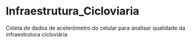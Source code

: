 # Infraestrutura_Cicloviaria
Coleta de dados de acelerômetro do celular para analisar qualidade da infraestrutura cicloviária 
